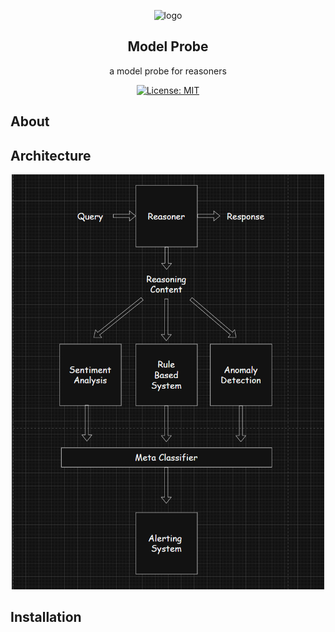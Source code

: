 <p align="center">
  <img src="./obsidian_logo.png" alt="logo" width="100">
</p>


<div align="center">

  <b>Model Probe</b>
---------------------------
a model probe for reasoners

</div>

<p align="center">
  <a href="https://opensource.org/license/0bsd">
    <img src="https://img.shields.io/badge/License-MIT-yellow.svg" alt="License: MIT">
  </a>
</p>

## About

## Architecture

<p align="center">
  <img src="./high_level_diagram.png" alt="image" width="500">
</p>

## Installation
